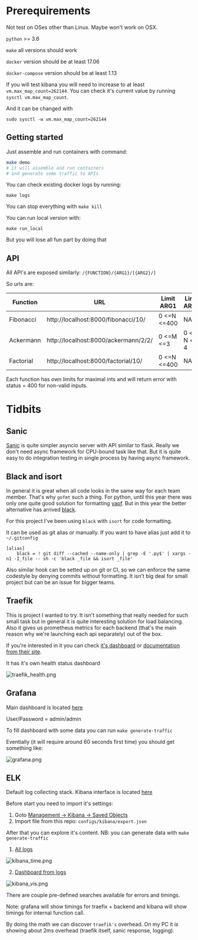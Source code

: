 Prerequirements
===============

Not test on OSes other than Linux. Maybe won't work on OSX.

`python` >= 3.6

`make` all versions should work

`docker` version should be at least 17.06

`docker-compose` version should be at least 1.13

If you will test kibana you will need to increase to at least `vm.max_map_count=262144`. You can check it's current value by running `sysctl vm.max_map_count`.

And it can be changed with

```
sudo sysctl -w vm.max_map_count=262144
```

Getting started
---------------

Just assemble and run containers with command:

```bash
make demo
# it will assemble and run containers
# and generate some traffic to APIs
```

You can check existing docker logs by running:

```
make logs
```

You can stop everything with `make kill`

You can run local version with:

```
make run_local
```

But you will lose all fun part by doing that

API
---

All API's are exposed similarly: `/{FUNCTION}/{ARG1}/[{ARG2}/]`

So urls are:

| Function  | URL                                  | Limit ARG1  | Limit ARG2  |
|-----------|--------------------------------------|-------------|-------------|
| Fibonacci | http://localhost:8000/fibonacci/10/  | 0 <=N <=400 | NA          |
| Ackermann | http://localhost:8000/ackermann/2/2/ | 0 <=M <=3   | 0 <= N <= 4 |
| Factorial | http://localhost:8000/factorial/10/  | 0 <=N <=400 | NA          |

Each function has own limits for maximal ints and will return error with status = 400 for non-valid inputs.


Tidbits
=======

Sanic
-----

[Sanic](https://github.com/huge-success/sanic) is quite simpler asyncio server with API similar to flask. Really we don't need async framework for CPU-bound task like that. But it is quite easy to do integration testing in single process by having async framework.


Black and isort
---------------
In general it is great when all code looks in the same way for each team member. That's why `gofmt` such a thing. For python, until this year there was only one quite good solution for formatting [yapf](https://github.com/google/yapf). But in this year the better alternative has arrived [black](https://github.com/ambv/black).

For this project I've been using `black` with `isort` for code formatting.

It can be used as git alias or manually. If you want to have alias just add it to `~/.gitconfig`

```
[alias]
    black = ! git diff --cached --name-only | grep -E '.py$' | xargs -n1 -I_file -- sh -c 'black _file && isort _file'
```

Also similar hook can be setted up on git or CI, so we can enforce the same codestyle by denying commits without formatting. It isn't big deal for small project but can be an issue for bigger teams.

Traefik
-------

This is project I wanted to try. It isn't something that really needed for such small task but in general it is quite interesting solution for load balancing. Also it gives us prometheus metrics for each backend (that's the main reason why we're launching each api separately) out of the box.

If you're interested in it you can check [it's dashboard](http://localhost:8080/dashboard/) or [documentation from their site](https://docs.traefik.io/).

It has it's own health status dashboard

![traefik_health.png](./media/traefik_health.png)


Grafana
-------

Main dashboard is located [here](http://localhost:8000/grafana/d/GBGrul-ik/interview-test?orgId=1&refresh=10s&from=now-15m&to=now)

User/Password = admin/admin

To fill dashboard with some data you can run `make generate-traffic`

Eventially (it will require around 60 seconds first time) you should get something like:

![grafana.png](./media/grafana.png)


ELK
---

Default log collecting stack. Kibana interface is located [here](http://localhost:8000/kibana/app/kibana)

Before start you need to import it's settings:

1. Goto [Management -> Kibana -> Saved Objects](http://localhost:8000/kibana/app/kibana#/management/kibana/objects?_g=())
2. Import file from this repo: `configs/kibana/export.json`

After that you can explore it's content. NB: you can generate data with `make generate-traffic`

1. [All logs](http://localhost:8000/kibana/app/kibana#/discover/4194abf0-e4eb-11e8-84f1-dd1522945c07?_g=()&_a=(columns:!(levelname,message,name,CONTAINER_TYPE),filters:!(),index:'07fd7cc0-e480-11e8-84f1-dd1522945c07',interval:auto,query:(language:lucene,query:'*'),sort:!('@timestamp',desc)))

![kibana_time.png](./media/kibana_time.png)

2. [Dashboard from logs](http://localhost:8000/kibana/app/kibana#/dashboard/487deca0-e4f6-11e8-9637-7d9052bab9fe?_g=()&_a=(description:'',filters:!(),fullScreenMode:!f,options:(darkTheme:!f,hidePanelTitles:!f,useMargins:!t),panels:!((embeddableConfig:(),gridData:(h:15,i:'1',w:24,x:0,y:0),id:'915bafc0-e4ec-11e8-84f1-dd1522945c07',panelIndex:'1',type:visualization,version:'6.4.2')),query:(language:lucene,query:''),timeRestore:!f,title:Default,viewMode:view))

![kibana_vis.png](./media/kibana_vis.png)


There are couple pre-defined searches available for errors and timings.

Note: grafana will show timings for traefix + backend and kibana will show timings for internal function call.

By doing the math we can discover `traefik's` overhead. On my PC it is showing about 2ms overhead (traefik itself, sanic response, logging).
